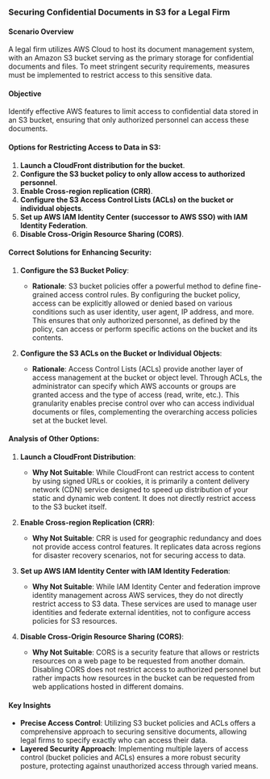 ### Securing Confidential Documents in S3 for a Legal Firm

#### Scenario Overview

A legal firm utilizes AWS Cloud to host its document management system, with an Amazon S3 bucket serving as the primary storage for confidential documents and files. To meet stringent security requirements, measures must be implemented to restrict access to this sensitive data.

#### Objective

Identify effective AWS features to limit access to confidential data stored in an S3 bucket, ensuring that only authorized personnel can access these documents.

#### Options for Restricting Access to Data in S3:

1. **Launch a CloudFront distribution for the bucket**.
2. **Configure the S3 bucket policy to only allow access to authorized personnel**.
3. **Enable Cross-region replication (CRR)**.
4. **Configure the S3 Access Control Lists (ACLs) on the bucket or individual objects**.
5. **Set up AWS IAM Identity Center (successor to AWS SSO) with IAM Identity Federation**.
6. **Disable Cross-Origin Resource Sharing (CORS)**.

#### Correct Solutions for Enhancing Security:

1. **Configure the S3 Bucket Policy**:
    
    - **Rationale**: S3 bucket policies offer a powerful method to define fine-grained access control rules. By configuring the bucket policy, access can be explicitly allowed or denied based on various conditions such as user identity, user agent, IP address, and more. This ensures that only authorized personnel, as defined by the policy, can access or perform specific actions on the bucket and its contents.
2. **Configure the S3 ACLs on the Bucket or Individual Objects**:
    
    - **Rationale**: Access Control Lists (ACLs) provide another layer of access management at the bucket or object level. Through ACLs, the administrator can specify which AWS accounts or groups are granted access and the type of access (read, write, etc.). This granularity enables precise control over who can access individual documents or files, complementing the overarching access policies set at the bucket level.

#### Analysis of Other Options:

1. **Launch a CloudFront Distribution**:
    
    - **Why Not Suitable**: While CloudFront can restrict access to content by using signed URLs or cookies, it is primarily a content delivery network (CDN) service designed to speed up distribution of your static and dynamic web content. It does not directly restrict access to the S3 bucket itself.
2. **Enable Cross-region Replication (CRR)**:
    
    - **Why Not Suitable**: CRR is used for geographic redundancy and does not provide access control features. It replicates data across regions for disaster recovery scenarios, not for securing access to data.
3. **Set up AWS IAM Identity Center with IAM Identity Federation**:
    
    - **Why Not Suitable**: While IAM Identity Center and federation improve identity management across AWS services, they do not directly restrict access to S3 data. These services are used to manage user identities and federate external identities, not to configure access policies for S3 resources.
4. **Disable Cross-Origin Resource Sharing (CORS)**:
    
    - **Why Not Suitable**: CORS is a security feature that allows or restricts resources on a web page to be requested from another domain. Disabling CORS does not restrict access to authorized personnel but rather impacts how resources in the bucket can be requested from web applications hosted in different domains.

#### Key Insights

- **Precise Access Control**: Utilizing S3 bucket policies and ACLs offers a comprehensive approach to securing sensitive documents, allowing legal firms to specify exactly who can access their data.
- **Layered Security Approach**: Implementing multiple layers of access control (bucket policies and ACLs) ensures a more robust security posture, protecting against unauthorized access through varied means.